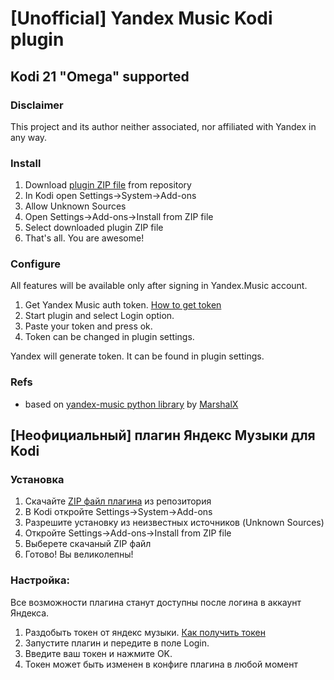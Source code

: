 # [Unofficial] Yandex Music Kodi plugin

## Kodi 21 "Omega" supported

### Disclaimer

This project and its author neither associated, nor affiliated with Yandex in any way.

### Install

1. Download [plugin ZIP file][add_on_url] from repository
2. In Kodi open Settings->System->Add-ons
3. Allow Unknown Sources
4. Open Settings->Add-ons->Install from ZIP file
5. Select downloaded plugin ZIP file
6. That's all. You are awesome!
 
### Configure

All features will be available only after signing in Yandex.Music account.

1. Get Yandex Music auth token. [How to get token][get_token]
2. Start plugin and select Login option.
3. Paste your token and press ok.
4. Token can be changed in plugin settings.


Yandex will generate token. It can be found in plugin settings.

### Refs

* based on [yandex-music python library][ym_lib] by [MarshalX](https://github.com/MarshalX)

## [Неофициальный] плагин Яндекс Музыки для Kodi

### Установка

1. Скачайте [ZIP файл плагина][add_on_url] из репозитория
2. В Kodi откройте Settings->System->Add-ons
3. Разрешите установку из неизвестных источников (Unknown Sources)
4. Откройте Settings->Add-ons->Install from ZIP file
5. Выберете скачаный ZIP файл
6. Готово! Вы великолепны!


### Настройка:

Все возможности плагина станут доступны после логина в аккаунт Яндекса.

1. Раздобыть токен от яндекс музыки. [Как получить токен][get_token]
2. Запустите плагин и передите в поле Login.
3. Введите ваш токен и нажмите OK.
4. Токен может быть изменен в конфиге плагина в любой момент

[add_on_url]: https://github.com/mIwr/kodi.plugin.yandex-music/releases/download/v0.1.7/kodi.plugin.yandex-music-0.1.7.zip

[ym_lib]: https://github.com/MarshalX/yandex-music-api

[get_token]: https://github.com/MarshalX/yandex-music-token